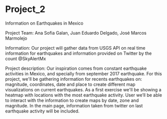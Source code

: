 # Project_2
Information on Earthquakes in Mexico

Project Team: Ana Sofia Galan, Juan Eduardo Delgado, José Marcos Marmolejo

Information: Our project will gather data from USGS API on real time information for earthquakes and information provided on Twitter by the count @SkyAlertMx

Project description: Our inspiration comes from constant earthquake activities in Mexico, and specially from september 2017 earthquake.
For this project, we'll be gathering information for recents earthquakes on: magnitude, coordinates, date and place to create different map visualizations on current earthquakes. As a first exercise we'll be showing a heatmap with locations with the most earthquake activity. User we’ll be able to interact with the information to create maps by date, zone and magnitude. 
In the main page, information taken from twitter on last earthquake activity will be included.
